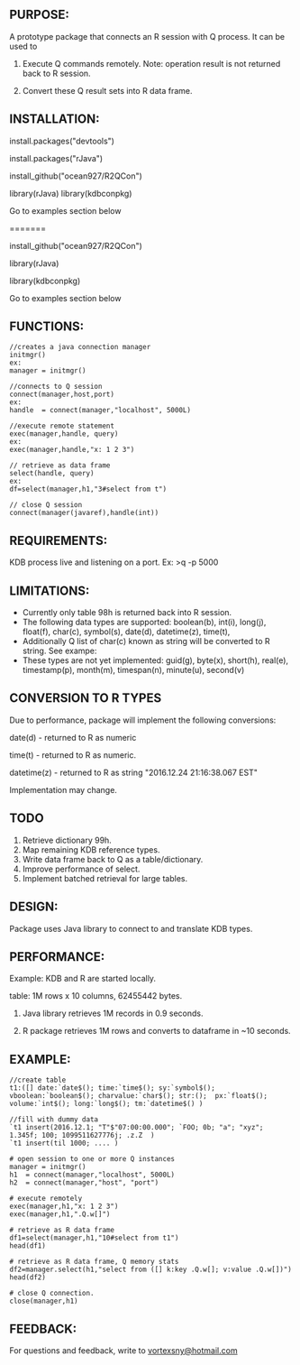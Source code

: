 ## PURPOSE:
A prototype package that connects an R session with Q process. It can be used to

1. Execute Q commands remotely. 
Note: operation result is not returned back to R session.

2. Convert these Q result sets into R data frame.


## INSTALLATION:

install.packages("devtools")

install.packages("rJava")

install_github("ocean927/R2QCon")

library(rJava)
library(kdbconpkg)

Go to examples section below

=======

install_github("ocean927/R2QCon")

library(rJava)

library(kdbconpkg)

Go to examples section below

## FUNCTIONS:
```
//creates a java connection manager
initmgr() 
ex: 
manager = initmgr()

//connects to Q session
connect(manager,host,port)
ex: 
handle  = connect(manager,"localhost", 5000L) 

//execute remote statement
exec(manager,handle, query)
ex:
exec(manager,handle,"x: 1 2 3")

// retrieve as data frame
select(handle, query)
ex:
df=select(manager,h1,"3#select from t")

// close Q session
connect(manager(javaref),handle(int))
```

## REQUIREMENTS:
KDB process live and listening on a  port.
Ex: >q -p 5000


## LIMITATIONS:
- Currently only table 98h is returned back into R session.
- The following data types are supported: 
boolean(b), int(i), long(j), float(f), char(c), symbol(s), 
date(d), datetime(z), time(t), 
- Additionally Q list of char(c) known as string 
will be converted to R string. See exampe:
- These types are not yet implemented:
guid(g), byte(x), short(h), real(e), timestamp(p), month(m),
timespan(n), minute(u), second(v)

## CONVERSION TO R TYPES
Due to performance, package will implement 
the following conversions:

date(d) - returned to R as numeric

time(t) - returned to R as numeric. 

datetime(z) - returned to R as string "2016.12.24 21:16:38.067 EST"

Implementation may change.

## TODO
1. Retrieve dictionary 99h.
2. Map remaining KDB reference types.
3. Write data frame back to Q as a table/dictionary.
4. Improve performance of select.
5. Implement batched retrieval for large tables.


## DESIGN:
Package uses Java library to connect to 
and translate KDB types.


## PERFORMANCE:
Example:
KDB and R are started locally.

table: 1M rows x 10 columns, 62455442 bytes.

1. Java library retrieves 1M records in 0.9 seconds.

2. R package retrieves 1M rows and converts to dataframe in ~10 seconds.


## EXAMPLE:

```
//create table
t1:([] date:`date$(); time:`time$(); sy:`symbol$(); vboolean:`boolean$(); charvalue:`char$(); str:();  px:`float$(); volume:`int$(); long:`long$(); tm:`datetime$() )

//fill with dummy data
`t1 insert(2016.12.1; "T"$"07:00:00.000"; `FOO; 0b; "a"; "xyz"; 1.345f; 100; 1099511627776j; .z.Z  )
`t1 insert(til 1000; .... )

# open session to one or more Q instances
manager = initmgr()
h1  = connect(manager,"localhost", 5000L)
h2  = connect(manager,"host", "port") 

# execute remotely
exec(manager,h1,"x: 1 2 3")
exec(manager,h1,".Q.w[]")

# retrieve as R data frame
df1=select(manager,h1,"10#select from t1")
head(df1)

# retrieve as R data frame, Q memory stats
df2=manager.select(h1,"select from ([] k:key .Q.w[]; v:value .Q.w[])")
head(df2)

# close Q connection.
close(manager,h1)
```


## FEEDBACK:
For questions and feedback, write to vortexsny@hotmail.com
